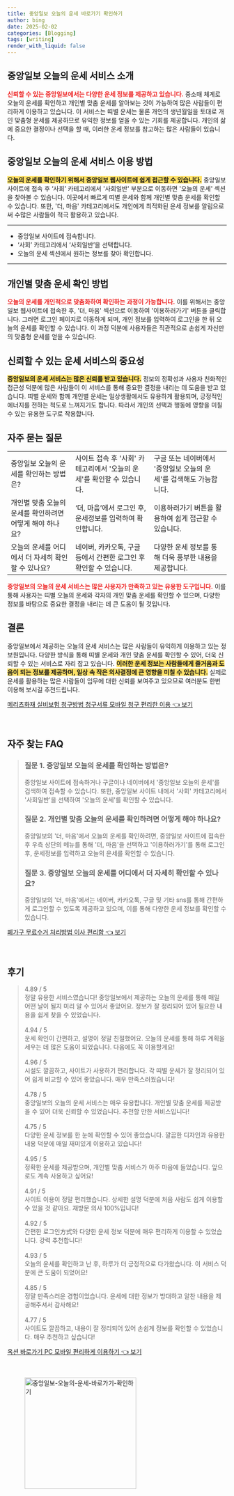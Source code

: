 ```yaml
---
title: 중앙일보 오늘의 운세 바로가기 확인하기
author: bing
date: 2025-02-02
categories: [Blogging]
tags: [writing]
render_with_liquid: false
---
```



<h2 id='오늘의 운세 소개'>중앙일보 오늘의 운세 서비스 소개</h2>

<p><b><span style="color: #ee2323;">신뢰할 수 있는 중앙일보에서는 다양한 운세 정보를 제공하고 있습니다.</span></b> 중소매 체계로 오늘의 운세를 확인하고 개인별 맞춤 운세를 알아보는 것이 가능하여 많은 사람들이 편리하게 이용하고 있습니다. 이 서비스는 띠별 운세는 물론 개인의 생년월일을 토대로 개인 맞춤형 운세를 제공하므로 유익한 정보를 얻을 수 있는 기회를 제공합니다. 개인의 삶에 중요한 결정이나 선택을 할 때, 이러한 운세 정보를 참고하는 많은 사람들이 있습니다.</p>

<h2 id='운세 서비스 이용 방법'>중앙일보 오늘의 운세 서비스 이용 방법</h2>

<p><b><span style="background-color: #ffe066;">오늘의 운세를 확인하기 위해서 중앙일보 웹사이트에 쉽게 접근할 수 있습니다.</span></b> 중앙일보 사이트에 접속 후 ‘사회’ 카테고리에서 '사회일반' 부분으로 이동하면 '오늘의 운세' 섹션을 찾아볼 수 있습니다. 이곳에서 빠르게 띠별 운세와 함께 개인별 맞춤 운세를 확인할 수 있습니다. 또한, '더, 마음' 카테고리에서도 개인에게 최적화된 운세 정보를 알림으로써 수많은 사람들이 적극 활용하고 있습니다.</p>

<hr />

<ul>
    <li>중앙일보 사이트에 접속합니다.</li>
    <li>‘사회’ 카테고리에서 ‘사회일반’을 선택합니다.</li>
    <li>오늘의 운세 섹션에서 원하는 정보를 찾아 확인합니다.</li>
</ul>

<hr />

<h2 id='개인별 맞춤 운세 확인하기'>개인별 맞춤 운세 확인 방법</h2>

<p><b><span style="color: #ee2323;">오늘의 운세를 개인적으로 맞춤화하여 확인하는 과정이 가능합니다.</span></b> 이를 위해서는 중앙일보 웹사이트에 접속한 후, '더, 마음' 섹션으로 이동하여 '이용하러가기' 버튼을 클릭합니다. 그러면 로그인 페이지로 이동하게 되며, 개인 정보를 입력하여 로그인을 한 뒤 오늘의 운세를 확인할 수 있습니다. 이 과정 덕분에 사용자들은 직관적으로 손쉽게 자신만의 맞춤형 운세를 얻을 수 있습니다.</p>

<h2 id='신뢰할 수 있는 운세 서비스의 중요성'>신뢰할 수 있는 운세 서비스의 중요성</h2>

<p><b><span style="background-color: #ffe066;">중앙일보의 운세 서비스는 많은 신뢰를 받고 있습니다.</span></b> 정보의 정확성과 사용자 친화적인 접근성 덕분에 많은 사람들이 이 서비스를 통해 중요한 결정을 내리는 데 도움을 받고 있습니다. 띠별 운세와 함께 개인별 운세는 일상생활에서도 유용하게 활용되며, 긍정적인 에너지를 전하는 척도로 느껴지기도 합니다. 따라서 개인의 선택과 행동에 영향을 미칠 수 있는 유용한 도구로 작용합니다.</p>

<h2 id='자주 묻는 질문'>자주 묻는 질문</h2>

<table>
    <tr>
        <td>중앙일보 오늘의 운세를 확인하는 방법은?</td>
        <td>사이트 접속 후 '사회' 카테고리에서 '오늘의 운세'를 확인할 수 있습니다.</td>
        <td>구글 또는 네이버에서 '중앙일보 오늘의 운세'를 검색해도 가능합니다.</td>
    </tr>
    <tr>
        <td>개인별 맞춤 오늘의 운세를 확인하려면 어떻게 해야 하나요?</td>
        <td>‘더, 마음’에서 로그인 후, 운세정보를 입력하여 확인합니다.</td>
        <td>이용하러가기 버튼을 활용하여 쉽게 접근할 수 있습니다.</td>
    </tr>
    <tr>
        <td>오늘의 운세를 어디에서 더 자세히 확인할 수 있나요?</td>
        <td>네이버, 카카오톡, 구글 등에서 간편한 로그인 후 확인할 수 있습니다.</td>
        <td>다양한 운세 정보를 통해 더욱 풍부한 내용을 제공합니다.</td>
    </tr>
</table>

<p><b><span style="color: #ee2323;">중앙일보의 오늘의 운세 서비스는 많은 사용자가 만족하고 있는 유용한 도구입니다.</span></b> 이를 통해 사용자는 띠별 오늘의 운세와 각자의 개인 맞춤 운세를 확인할 수 있으며, 다양한 정보를 바탕으로 중요한 결정을 내리는 데 큰 도움이 될 것입니다.</p>

<h2 id='결론'>결론</h2>

<p>중앙일보에서 제공하는 오늘의 운세 서비스는 많은 사람들이 유익하게 이용하고 있는 정보원입니다. 다양한 방식을 통해 띠별 운세와 개인 맞춤 운세를 확인할 수 있어, 더욱 신뢰할 수 있는 서비스로 자리 잡고 있습니다. <b><span style="background-color: #ffe066;">이러한 운세 정보는 사람들에게 즐거움과 도움이 되는 정보를 제공하며, 일상 속 작은 의사결정에 큰 영향을 미칠 수 있습니다.</span></b> 실제로 운세를 활용하는 많은 사람들이 임무에 대한 신뢰를 보여주고 있으므로 여러분도 한번 이용해 보시길 추천드립니다.</p>


<p><a class="click-button" title="메리츠화재 실비보험 청구방법 청구서류 모바일 청구 편리한 이용" href="https://purplelist.github.io/posts/%EB%A9%94%EB%A6%AC%EC%B8%A0%ED%99%94%EC%9E%AC-%EC%8B%A4%EB%B9%84%EB%B3%B4%ED%97%98-%EC%B2%AD%EA%B5%AC%EB%B0%A9%EB%B2%95-%EC%B2%AD%EA%B5%AC%EC%84%9C%EB%A5%98-%EB%AA%A8%EB%B0%94%EC%9D%BC-%EC%B2%AD%EA%B5%AC-%ED%8E%B8%EB%A6%AC%ED%95%9C-%EC%9D%B4%EC%9A%A9/" rel="dofollow">메리츠화재 실비보험 청구방법 청구서류 모바일 청구 편리한 이용 👈 보기</a></p><br>
<h2 id='자주_찾는_FAQ'>자주 찾는 FAQ</h2>
<div itemscope="" itemtype="https://schema.org/FAQPage"> 
<blockquote> 
<div itemscope="" itemprop="mainEntity" itemtype="https://schema.org/Question"> 
<h3 itemprop="name">질문 1. 중앙일보 오늘의 운세를 확인하는 방법은?</h3> 
<div itemscope="" itemprop="acceptedAnswer" itemtype="https://schema.org/Answer"> 
<span itemprop="text"> 
<p>중앙일보 사이트에 접속하거나 구글이나 네이버에서 '중앙일보 오늘의 운세'를 검색하여 접속할 수 있습니다. 또한, 중앙일보 사이트 내에서 '사회' 카테고리에서 '사회일반'을 선택하여 '오늘의 운세'를 확인할 수 있습니다.</p> 
</span> 
</div> 
</div> 

<div itemscope="" itemprop="mainEntity" itemtype="https://schema.org/Question"> 
<h3 itemprop="name">질문 2. 개인별 맞춤 오늘의 운세를 확인하려면 어떻게 해야 하나요?</h3> 
<div itemscope="" itemprop="acceptedAnswer" itemtype="https://schema.org/Answer"> 
<span itemprop="text"> 
<p>중앙일보의 '더, 마음'에서 오늘의 운세를 확인하려면, 중앙일보 사이트에 접속한 후 우측 상단의 메뉴를 통해 '더, 마음'을 선택하고 '이용하러가기'를 통해 로그인 후, 운세정보를 입력하고 오늘의 운세를 확인할 수 있습니다.</p> 
</span> 
</div> 
</div> 

<div itemscope="" itemprop="mainEntity" itemtype="https://schema.org/Question"> 
<h3 itemprop="name">질문 3. 중앙일보 오늘의 운세를 어디에서 더 자세히 확인할 수 있나요?</h3> 
<div itemscope="" itemprop="acceptedAnswer" itemtype="https://schema.org/Answer"> 
<span itemprop="text"> 
<p>중앙일보의 '더, 마음'에서는 네이버, 카카오톡, 구글 및 기타 sns를 통해 간편하게 로그인할 수 있도록 제공하고 있으며, 이를 통해 다양한 운세 정보를 확인할 수 있습니다.</p> 
</span> 
</div> 
</div> 

</blockquote> 
</div>
<p><a class="click-button" title="폐가구 무료수거 처리방법 이사 편리함" href="https://purplelist.github.io/posts/%ED%8F%90%EA%B0%80%EA%B5%AC-%EB%AC%B4%EB%A3%8C%EC%88%98%EA%B1%B0-%EC%B2%98%EB%A6%AC%EB%B0%A9%EB%B2%95-%EC%9D%B4%EC%82%AC-%ED%8E%B8%EB%A6%AC%ED%95%A8/" rel="dofollow">폐가구 무료수거 처리방법 이사 편리함 👈 보기</a></p><br>
<h2 id='후기'>후기</h2>
<div itemscope itemtype="https://schema.org/Product">
  <blockquote>
  <div itemprop="review" itemscope itemtype="https://schema.org/Review">
      <div itemprop="reviewRating" itemscope itemtype="https://schema.org/Rating"> <span itemprop="ratingValue">4.89</span> / <span itemprop="bestRating">5</span> </div>
      <span itemprop="reviewBody">정말 유용한 서비스였습니다! 중앙일보에서 제공하는 오늘의 운세를 통해 매일 어떤 날이 될지 미리 알 수 있어서 좋았어요. 정보가 잘 정리되어 있어 필요한 내용을 쉽게 찾을 수 있었습니다.</span>
  </div>
  <br>
  <div itemprop="review" itemscope itemtype="https://schema.org/Review">
      <div itemprop="reviewRating" itemscope itemtype="https://schema.org/Rating"> <span itemprop="ratingValue">4.94</span> / <span itemprop="bestRating">5</span> </div>
      <span itemprop="reviewBody">운세 확인이 간편하고, 설명이 정말 친절했어요. 오늘의 운세를 통해 하루 계획을 세우는 데 많은 도움이 되었습니다. 다음에도 꼭 이용할게요!</span>
  </div>
  <br>
  <div itemprop="review" itemscope itemtype="https://schema.org/Review">
      <div itemprop="reviewRating" itemscope itemtype="https://schema.org/Rating"> <span itemprop="ratingValue">4.96</span> / <span itemprop="bestRating">5</span> </div>
      <span itemprop="reviewBody">시설도 깔끔하고, 사이트가 사용하기 편리합니다. 각 띠별 운세가 잘 정리되어 있어 쉽게 비교할 수 있어 좋았습니다. 매우 만족스러웠습니다!</span>
  </div>
  <br>
  <div itemprop="review" itemscope itemtype="https://schema.org/Review">
      <div itemprop="reviewRating" itemscope itemtype="https://schema.org/Rating"> <span itemprop="ratingValue">4.78</span> / <span itemprop="bestRating">5</span> </div>
      <span itemprop="reviewBody">중앙일보의 오늘의 운세 서비스는 매우 유용합니다. 개인별 맞춤 운세를 제공받을 수 있어 더욱 신뢰할 수 있었습니다. 추천할 만한 서비스입니다!</span>
  </div>
  <br>
  <div itemprop="review" itemscope itemtype="https://schema.org/Review">
      <div itemprop="reviewRating" itemscope itemtype="https://schema.org/Rating"> <span itemprop="ratingValue">4.75</span> / <span itemprop="bestRating">5</span> </div>
      <span itemprop="reviewBody">다양한 운세 정보를 한 눈에 확인할 수 있어 좋았습니다. 깔끔한 디자인과 유용한 내용 덕분에 매일 재미있게 이용하고 있습니다!</span>
  </div>
  <br>
  <div itemprop="review" itemscope itemtype="https://schema.org/Review">
      <div itemprop="reviewRating" itemscope itemtype="https://schema.org/Rating"> <span itemprop="ratingValue">4.95</span> / <span itemprop="bestRating">5</span> </div>
      <span itemprop="reviewBody">정확한 운세를 제공받으며, 개인별 맞춤 서비스가 아주 마음에 들었습니다. 앞으로도 계속 사용하고 싶어요!</span>
  </div>
  <br>
  <div itemprop="review" itemscope itemtype="https://schema.org/Review">
      <div itemprop="reviewRating" itemscope itemtype="https://schema.org/Rating"> <span itemprop="ratingValue">4.91</span> / <span itemprop="bestRating">5</span> </div>
      <span itemprop="reviewBody">사이트 이용이 정말 편리했습니다. 상세한 설명 덕분에 처음 사람도 쉽게 이용할 수 있을 것 같아요. 재방문 의사 100%입니다!</span>
  </div>
  <br>
  <div itemprop="review" itemscope itemtype="https://schema.org/Review">
      <div itemprop="reviewRating" itemscope itemtype="https://schema.org/Rating"> <span itemprop="ratingValue">4.92</span> / <span itemprop="bestRating">5</span> </div>
      <span itemprop="reviewBody">간편한 로그인方式와 다양한 운세 정보 덕분에 매우 편리하게 이용할 수 있었습니다. 강력 추천합니다!</span>
  </div>
  <br>
  <div itemprop="review" itemscope itemtype="https://schema.org/Review">
      <div itemprop="reviewRating" itemscope itemtype="https://schema.org/Rating"> <span itemprop="ratingValue">4.93</span> / <span itemprop="bestRating">5</span> </div>
      <span itemprop="reviewBody">오늘의 운세를 확인하고 난 후, 하루가 더 긍정적으로 다가왔습니다. 이 서비스 덕분에 큰 도움이 되었어요!</span>
  </div>
  <br>
  <div itemprop="review" itemscope itemtype="https://schema.org/Review">
      <div itemprop="reviewRating" itemscope itemtype="https://schema.org/Rating"> <span itemprop="ratingValue">4.85</span> / <span itemprop="bestRating">5</span> </div>
      <span itemprop="reviewBody">정말 만족스러운 경험이었습니다. 운세에 대한 정보가 방대하고 알찬 내용을 제공해주셔서 감사해요!</span>
  </div>
  <br>
  <div itemprop="review" itemscope itemtype="https://schema.org/Review">
      <div itemprop="reviewRating" itemscope itemtype="https://schema.org/Rating"> <span itemprop="ratingValue">4.77</span> / <span itemprop="bestRating">5</span> </div>
      <span itemprop="reviewBody">사이트도 깔끔하고, 내용이 잘 정리되어 있어 손쉽게 정보를 확인할 수 있었습니다. 매우 추천하고 싶습니다!</span>
  </div>
  </blockquote>
</div>
<p><a class="click-button" title="옥션 바로가기 PC 모바일 편리하게 이용하기" href="https://purplelist.github.io/posts/%EC%98%A5%EC%85%98-%EB%B0%94%EB%A1%9C%EA%B0%80%EA%B8%B0-PC-%EB%AA%A8%EB%B0%94%EC%9D%BC-%ED%8E%B8%EB%A6%AC%ED%95%98%EA%B2%8C-%EC%9D%B4%EC%9A%A9%ED%95%98%EA%B8%B0/" rel="dofollow">옥션 바로가기 PC 모바일 편리하게 이용하기 👈 보기</a></p><br>
<figure class="image"><img src="https://purplelist.github.io/assets/img/thumbnail/중앙일보-오늘의-운세-바로가기-확인하기.webp" alt="중앙일보-오늘의-운세-바로가기-확인하기" width="256" height="256"></figure>
